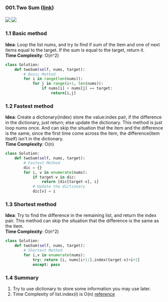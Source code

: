 ### 001.Two Sum ([link](https://leetcode.com/problems/two-sum/))
#### ![](https://img.shields.io/badge/Tag-Array-brightgreen.svg) ![](https://img.shields.io/badge/Difficult-Easy-brightgreen.svg)
### 1.1 Basic method
**Idea**:  Loop the list nums, and try to find if sum of the item and one of next items equal to the target. If the sum is equal to the target, return it.  
**Time Complexity**: O(n^2)

``` python
class Solution:
    def twoSum(self, nums, target):
        # Basic Method
        for i in range(len(nums)):
            for j in range(i+1, len(nums)):
                if nums[i] + nums[j] == target:
                    return[i,j]
```

### 1.2 Fastest method
**Idea**: Create a dictionary(index) store the value:index pair, if the difference in the dictionary, just return; else update the dictionary. This method is just loop nums once. And can skip the situation that the item and the difference is the same, since the first time come across the item, the difference(item itself) isn't in the dictionary.  
**Time Complexity**: O(n)

``` python
class Solution:
    def twoSum(self, nums, target):
        # Fastest Method
        dic = {}
        for i, v in enumerate(nums):
            if target-v in dic:
                return [dic[target-v], i]
            # Update the dictionary
            dic[v] = i
```

### 1.3 Shortest method
**Idea**: Try to find the difference in the remaining list, and return the index pair. This method can skip the situation that the difference is the same as the item.  
**Time Complexity**: O(n^2)
``` python
class Solution:
    def twoSum(self, nums, target):
        # Shortest Method
        for i,v in enumerate(nums):        
            try: return [i, nums[i+1:].index(target-v)+i+1]
            except: pass
```

### 1.4 Summary
1. Try to use dictionary to store some information you may use later.
2. Time Complexity of list.index(i) is O(n) [reference](https://stackoverflow.com/questions/5913671/complexity-of-list-indexx-in-python)
